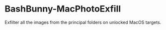 # BashBunny-MacPhotoExfill
Exfilter all the images from the principal folders on unlocked MacOS targets.
